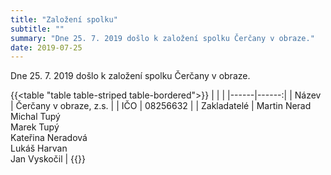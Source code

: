 ```yaml
---
title: "Založení spolku"
subtitle: ""
summary: "Dne 25. 7. 2019 došlo k založení spolku Čerčany v obraze."
date: 2019-07-25
---
```


Dne 25. 7. 2019 došlo k založení spolku Čerčany v obraze.

{{<table "table table-striped table-bordered">}}
|      |      |
|------|------:|
| Název | Čerčany v obraze, z.s. |
| IČO | 08256632 |
| Zakladatelé | Martin Nerad <br/> Michal Tupý <br/> Marek Tupý <br/> Kateřina Neradová <br/> Lukáš Harvan <br/> Jan Vyskočil |
{{</table>}}
